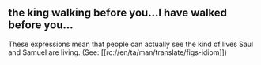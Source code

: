 ## the king walking before you…I have walked before you… ##

These expressions mean that people can actually see the kind of lives Saul and Samuel are living. (See: [[rc://en/ta/man/translate/figs-idiom]])